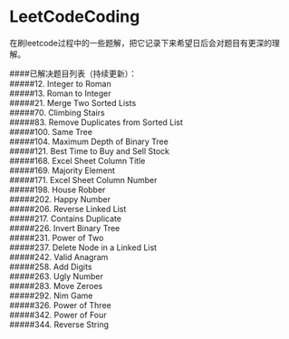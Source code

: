 # LeetCodeCoding
在刷leetcode过程中的一些题解，把它记录下来希望日后会对题目有更深的理解。



####已解决题目列表（持续更新）：
<br>
#####12. Integer to Roman
<br>
#####13. Roman to Integer
<br>
#####21. Merge Two Sorted Lists 
<br>
#####70. Climbing Stairs
<br>
#####83. Remove Duplicates from Sorted List
<br>
#####100. Same Tree
<br>
#####104. Maximum Depth of Binary Tree
<br>
#####121. Best Time to Buy and Sell Stock 
<br>
#####168. Excel Sheet Column Title
<br>
#####169. Majority Element
<br>
#####171. Excel Sheet Column Number
<br>
#####198. House Robber
<br>
#####202. Happy Number
<br>
#####206. Reverse Linked List
<br>
#####217. Contains Duplicate
<br>
#####226. Invert Binary Tree
<br>
#####231. Power of Two
<br>
#####237. Delete Node in a Linked List
<br>
#####242. Valid Anagram
<br>
#####258. Add Digits
<br>
#####263. Ugly Number
<br>
#####283. Move Zeroes
<br>
#####292. Nim Game
<br>
#####326. Power of Three
<br>
#####342. Power of Four
<br>
#####344. Reverse String